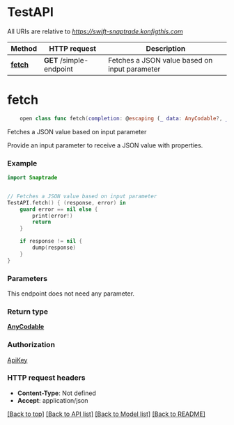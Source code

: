# TestAPI

All URIs are relative to *https://swift-snaptrade.konfigthis.com*

Method | HTTP request | Description
------------- | ------------- | -------------
[**fetch**](TestAPI.md#fetch) | **GET** /simple-endpoint | Fetches a JSON value based on input parameter


# **fetch**
```swift
    open class func fetch(completion: @escaping (_ data: AnyCodable?, _ error: Error?) -> Void)
```

Fetches a JSON value based on input parameter

Provide an input parameter to receive a JSON value with properties.

### Example
```swift
import Snaptrade


// Fetches a JSON value based on input parameter
TestAPI.fetch() { (response, error) in
    guard error == nil else {
        print(error!)
        return
    }

    if response != nil {
        dump(response)
    }
}
```

### Parameters
This endpoint does not need any parameter.

### Return type

[**AnyCodable**](AnyCodable.md)

### Authorization

[ApiKey](../README.md#ApiKey)

### HTTP request headers

 - **Content-Type**: Not defined
 - **Accept**: application/json

[[Back to top]](#) [[Back to API list]](../README.md#api-endpoints) [[Back to Model list]](../README.md#models) [[Back to README]](../README.md)

